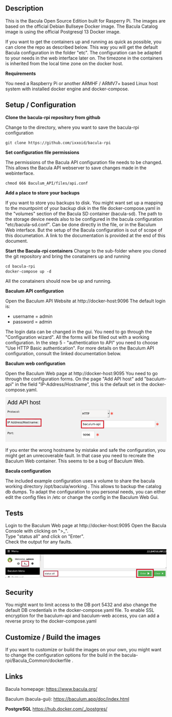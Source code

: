## Description

This is the Bacula Open Source Edition built for Rasperry Pi. The images are based on the official Debian Bullseye Docker image. The Bacula Catalog image is using the official Postgresql 13 Docker image.

If you want to get the containers up and running as quick as possible, you can clone the repo as described below.
This way you will get the default Bacula configuration in the folder "etc".
The configuration can be adapted to your needs in the web interface later on.
The timezone in the containers is inherited from the local time zone on the docker host.

**Requirements**

You need a Raspberry Pi or another ARMHF / ARMV7+ based Linux host system with installed docker engine and docker-compose.



## Setup / Configuration

**Clone the bacula-rpi repository from github**

Change to the directory, where you want to save the bacula-rpi configuration 
```
git clone https://github.com/ixxoid/bacula-rpi
```

**Set configuration file permissions**

The permissions of the Bacula API configuration file needs to be changed.
This allows the Bacula API webserver to save changes made in the webinterface.
```
chmod 666 Baculum_API/files/api.conf
```

**Add a place to store your backups**

If you want to store you backups to disk.
You might want set up a mapping to the mountpoint of your backup disk in the file docker-compose.yaml in the "volumes" section of the Bacula SD container (bacula-sd).
The path to the storage device needs also to be configured in the bacula configuration "etc/bacula-sd.conf". Can be done directly in the file, or in the Baculum Web interface. 
But the setup of the Bacula configuration is out of scope of this documetation.
A link to the documentation is provided at the end of this document.


**Start the Bacula-rpi containers**
Change to the sub-folder where you cloned the git repository and bring the conatainers up and running

```
cd bacula-rpi
docker-compose up -d
```

All the conatainers should now be up and running.

**Baculum API configuration**

Open the Baculum API Website at http://docker-host:9096
The default login is:

- username = admin
- password = admin

The login data can be changed in the gui.
You need to go through the "Configuration wizard".
All the forms will be filled out with a working configuration.
In the step 5 - "authentication to API" you need to choose "Use HTTP Basic authentication". 
For more details on the Baculum API configuration, consult the linked documentation below.

**Baculum web configuration**

Open the Baculum Web page at http://docker-host:9095
You need to go through the configuration forms.
On the page "Add API host" add "baculum-api" in the field "IP-Address/Hostname", this is the default set in the docker-compose.yaml.

**![baculum01.png](screenshots/baculum01.png)**

If you enter the wrong hostname by mistake and safe the configuration, you might get an unrecoverable fault. In that case you need to recreate the Baculum Web container.
This seems to be a bug of Baculum Web.

**Bacula configuration**

The included example configuration uses a volume to share the bacula working directory /opt/bacula/working . This allows to backup the catalog db dumps.
To adapt the configuration to you personal needs, you can either edit the config files in /etc or change the config in the Baculum Web Gui.

## Tests

Login to the Baculum Web page at http://docker-host:9095
Open the Bacula Console with clicking on ">_".  
Type "status all" and click on "Enter".  
Check the output for any faults.

**![test01.png](screenshots/test01.png)**

## Security

You might want to limit access to the DB port 5432 and also change the default DB credentials in the docker-compose.yaml file. 
To enable SSL encryption for the baculum-api and baculum-web access, you can add a reverse proxy to the docker-compose.yaml

## Customize / Build the images

If you want to customize or build the images on your own, you might want to change the configuration options for the build in the bacula-rpi/Bacula_Common/dockerfile .


## Links

Bacula homepage:
https://www.bacula.org/

Baculum (bacula-gui):
https://baculum.app/doc/index.html

**PostgreSQL**
https://hub.docker.com/_/postgres/
